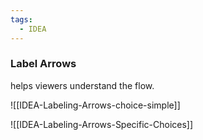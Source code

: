 ```yaml
---
tags:
  - IDEA
---
```


### Label Arrows

helps viewers understand the flow. 
                    
![[IDEA-Labeling-Arrows-choice-simple]]

![[IDEA-Labeling-Arrows-Specific-Choices]]